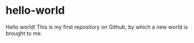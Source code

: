 # hello-world

Hello world!
This is my first repository on Github, by which a new world is brought to me.
